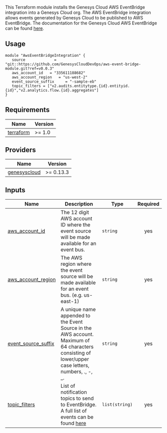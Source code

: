 This Terraform module installs the Genesys Cloud AWS EventBridge integration into a Genesys Cloud org.  The AWS EventBridge integration allows events generated by 
Genesys Cloud to be published to AWS EventBridge. The documentation for the Genesys Cloud AWS EventBridge can be found [here](https://developer.genesys.cloud/api/rest/v2/notifications/event_bridge).

## Usage

```hcl
module "AwsEventBridgeIntegration" {
   source             = "git::https://github.com/GenesysCloudDevOps/aws-event-bridge-module.git?ref=v0.0.3"
   aws_account_id   = "335611188682"
   aws_account_region   = "us-west-2"
   event_source_suffix     = "-sample-eb"
   topic_filters = ["v2.audits.entitytype.{id}.entityid.{id}","v2.analytics.flow.{id}.aggregates"]
}
```

## Requirements

| Name | Version |
|------|---------|
| <a name="provider_terraform"></a>[terraform](https://www.terraform.io/) | >= 1.0 |

## Providers

| Name | Version |
|------|---------|
| <a name="provider_genesyscloud"></a> [genesyscloud](https://registry.terraform.io/providers/MyPureCloud/genesyscloud/latest) | >= 0.13.3 |


## Inputs

| Name | Description | Type | Required |
|------|-------------|------|:--------:|
| <a name="aws_account_id"></a> [aws_account_id](#aws\_account\_id)  |  The 12 digit AWS account ID where the event source will be made available for an event bus.| `string` | yes |
| <a name="aws_account_region"></a> [aws_account_region](#aws\_account\_region) |  The AWS region where the event source will be made available for an event bus. (e.g. us-east-1) | `string` | yes |
| <a name="event_source_suffix"></a> [event_source_suffix](#event\_\source_\suffix) | A unique name appended to the Event Source in the AWS account. Maximum of 64 characters consisting of lower/upper case letters, numbers, ., -, _. | `string` | yes |
| <a name="topic_filters"></a>   [topic_filters](#topic\_filters) | List of notification topics to send to EventBridge. A full list of events can be found [here](https://developer.genesys.cloud/api/rest/v2/notifications/available_topics) | `list(string)` | yes |

